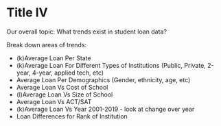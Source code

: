 # Title IV

Our overall topic:
What trends exist in student loan data? 

Break down areas of trends: 
  - (k)Average Loan Per State 
  - (k)Average Loan For Different Types of Institutions (Public, Private, 2-year, 4-year, applied tech, etc)
  - Average Loan Per Demographics (Gender, ethnicity, age, etc)
  - Average Loan Vs Cost of School
  - (l)Average Loan Vs Size of School
  - Average Loan Vs ACT/SAT
  - (k)Average Loan Vs Year 2001-2019 - look at change over year
  - Loan Differences for Rank of Institution 
  
